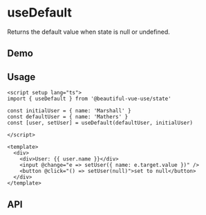 # useDefault

Returns the default value when state is null or undefined.

## Demo

<Demo />

## Usage

```vue
<script setup lang="ts">
import { useDefault } from '@beautiful-vue-use/state'

const initialUser = { name: 'Marshall' }
const defaultUser = { name: 'Mathers' }
const [user, setUser] = useDefault(defaultUser, initialUser)

</script>

<template>
  <div>
    <div>User: {{ user.name }}</div>
    <input @change="e => setUser({ name: e.target.value })" />
    <button @click="() => setUser(null)">set to null</button>
  </div>
</template>

```

## API
